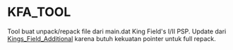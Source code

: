 # KFA_TOOL
Tool buat unpack/repack file dari main.dat King Field's I/II PSP.
Update dari  [Kings_Field_Additional](https://https://github.com/gil-unx/Kings_Field_Additional)
karena butuh kekuatan pointer untuk full repack.


